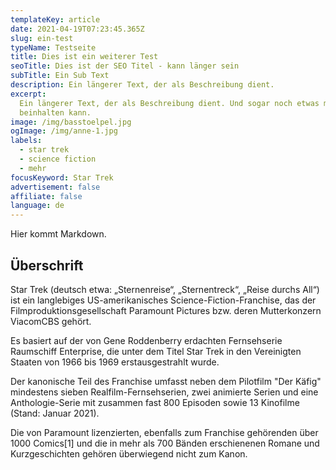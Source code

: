 ```yaml
---
templateKey: article
date: 2021-04-19T07:23:45.365Z
slug: ein-test
typeName: Testseite
title: Dies ist ein weiterer Test
seoTitle: Dies ist der SEO Titel - kann länger sein
subTitle: Ein Sub Text
description: Ein längerer Text, der als Beschreibung dient.
excerpt:
  Ein längerer Text, der als Beschreibung dient. Und sogar noch etwas mehr Text
  beinhalten kann.
image: /img/basstoelpel.jpg
ogImage: /img/anne-1.jpg
labels:
  - star trek
  - science fiction
  - mehr
focusKeyword: Star Trek
advertisement: false
affiliate: false
language: de
---
```


Hier kommt Markdown.

## Überschrift

Star Trek (deutsch etwa: „Sternenreise“, „Sternentreck“, „Reise durchs All“) ist
ein langlebiges US-amerikanisches Science-Fiction-Franchise, das der
Filmproduktionsgesellschaft Paramount Pictures bzw. deren Mutterkonzern
ViacomCBS gehört.

Es basiert auf der von Gene Roddenberry erdachten Fernsehserie Raumschiff
Enterprise, die unter dem Titel Star Trek in den Vereinigten Staaten von 1966
bis 1969 erstausgestrahlt wurde.

Der kanonische Teil des Franchise umfasst neben dem Pilotfilm "Der Käfig"
mindestens sieben Realfilm-Fernsehserien, zwei animierte Serien und eine
Anthologie-Serie mit zusammen fast 800 Episoden sowie 13 Kinofilme (Stand:
Januar 2021).

Die von Paramount lizenzierten, ebenfalls zum Franchise gehörenden über 1000
Comics[1] und die in mehr als 700 Bänden erschienenen Romane und Kurzgeschichten
gehören überwiegend nicht zum Kanon.

